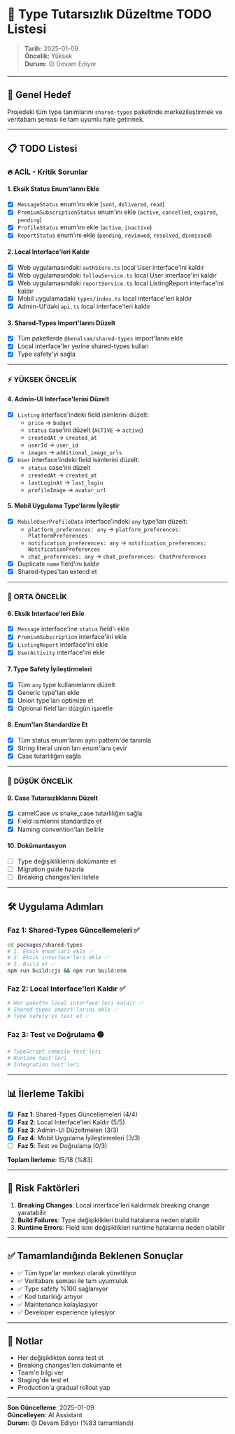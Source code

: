 # 🔧 Type Tutarsızlık Düzeltme TODO Listesi

> **Tarih:** 2025-01-09  
> **Öncelik:** Yüksek  
> **Durum:** 🟡 Devam Ediyor

---

## 🎯 Genel Hedef

Projedeki tüm type tanımlarını `shared-types` paketinde merkezileştirmek ve veritabanı şeması ile tam uyumlu hale getirmek.

---

## 📋 TODO Listesi

### 🔥 **ACİL - Kritik Sorunlar**

#### 1. **Eksik Status Enum'larını Ekle**
- [x] `MessageStatus` enum'ını ekle (`sent`, `delivered`, `read`)
- [x] `PremiumSubscriptionStatus` enum'ını ekle (`active`, `cancelled`, `expired`, `pending`)
- [x] `ProfileStatus` enum'ını ekle (`active`, `inactive`)
- [x] `ReportStatus` enum'ını ekle (`pending`, `reviewed`, `resolved`, `dismissed`)

#### 2. **Local Interface'leri Kaldır**
- [x] Web uygulamasındaki `authStore.ts` local User interface'ini kaldır
- [x] Web uygulamasındaki `followService.ts` local User interface'ini kaldır
- [x] Web uygulamasındaki `reportService.ts` local ListingReport interface'ini kaldır
- [x] Mobil uygulamadaki `types/index.ts` local interface'leri kaldır
- [x] Admin-UI'daki `api.ts` local interface'leri kaldır

#### 3. **Shared-Types Import'larını Düzelt**
- [x] Tüm paketlerde `@benalsam/shared-types` import'larını ekle
- [x] Local interface'ler yerine shared-types kullan
- [x] Type safety'yi sağla

---

### ⚡ **YÜKSEK ÖNCELİK**

#### 4. **Admin-UI Interface'lerini Düzelt**
- [x] `Listing` interface'indeki field isimlerini düzelt:
  - `price` → `budget`
  - `status` case'ini düzelt (`ACTIVE` → `active`)
  - `createdAt` → `created_at`
  - `userId` → `user_id`
  - `images` → `additional_image_urls`
- [x] `User` interface'indeki field isimlerini düzelt:
  - `status` case'ini düzelt
  - `createdAt` → `created_at`
  - `lastLoginAt` → `last_login`
  - `profileImage` → `avatar_url`

#### 5. **Mobil Uygulama Type'larını İyileştir**
- [x] `MobileUserProfileData` interface'indeki `any` type'ları düzelt:
  - `platform_preferences: any` → `platform_preferences: PlatformPreferences`
  - `notification_preferences: any` → `notification_preferences: NotificationPreferences`
  - `chat_preferences: any` → `chat_preferences: ChatPreferences`
- [x] Duplicate `name` field'ını kaldır
- [x] Shared-types'tan extend et

---

### 📱 **ORTA ÖNCELİK**

#### 6. **Eksik Interface'leri Ekle**
- [x] `Message` interface'ine `status` field'ı ekle
- [x] `PremiumSubscription` interface'ini ekle
- [x] `ListingReport` interface'ini ekle
- [x] `UserActivity` interface'ini ekle

#### 7. **Type Safety İyileştirmeleri**
- [x] Tüm `any` type kullanımlarını düzelt
- [x] Generic type'ları ekle
- [x] Union type'ları optimize et
- [x] Optional field'ları düzgün işaretle

#### 8. **Enum'ları Standardize Et**
- [x] Tüm status enum'larını aynı pattern'de tanımla
- [x] String literal union'ları enum'lara çevir
- [x] Case tutarlılığını sağla

---

### 🔧 **DÜŞÜK ÖNCELİK**

#### 9. **Case Tutarsızlıklarını Düzelt**
- [x] camelCase vs snake_case tutarlılığını sağla
- [x] Field isimlerini standardize et
- [x] Naming convention'ları belirle

#### 10. **Dokümantasyon**
- [ ] Type değişikliklerini dokümante et
- [ ] Migration guide hazırla
- [ ] Breaking changes'leri listele

---

## 🛠️ **Uygulama Adımları**

### **Faz 1: Shared-Types Güncellemeleri** ✅
```bash
cd packages/shared-types
# 1. Eksik enum'ları ekle ✅
# 2. Eksik interface'leri ekle ✅
# 3. Build et ✅
npm run build:cjs && npm run build:esm
```

### **Faz 2: Local Interface'leri Kaldır** ✅
```bash
# Her pakette local interface'leri kaldır ✅
# Shared-types import'larını ekle ✅
# Type safety'yi test et ✅
```

### **Faz 3: Test ve Doğrulama** 🟡
```bash
# TypeScript compile test'leri
# Runtime test'leri
# Integration test'leri
```

---

## 📊 **İlerleme Takibi**

- [x] **Faz 1**: Shared-Types Güncellemeleri (4/4)
- [x] **Faz 2**: Local Interface'leri Kaldır (5/5)
- [x] **Faz 3**: Admin-UI Düzeltmeleri (3/3)
- [x] **Faz 4**: Mobil Uygulama İyileştirmeleri (3/3)
- [ ] **Faz 5**: Test ve Doğrulama (0/3)

**Toplam İlerleme**: 15/18 (%83)

---

## 🚨 **Risk Faktörleri**

1. **Breaking Changes**: Local interface'leri kaldırmak breaking change yaratabilir
2. **Build Failures**: Type değişiklikleri build hatalarına neden olabilir
3. **Runtime Errors**: Field ismi değişiklikleri runtime hatalarına neden olabilir

---

## ✅ **Tamamlandığında Beklenen Sonuçlar**

- ✅ Tüm type'lar merkezi olarak yönetiliyor
- ✅ Veritabanı şeması ile tam uyumluluk
- ✅ Type safety %100 sağlanıyor
- ✅ Kod tutarlılığı artıyor
- ✅ Maintenance kolaylaşıyor
- ✅ Developer experience iyileşiyor

---

## 📝 **Notlar**

- Her değişiklikten sonra test et
- Breaking changes'leri dokümante et
- Team'e bilgi ver
- Staging'de test et
- Production'a gradual rollout yap

---

**Son Güncelleme**: 2025-01-09  
**Güncelleyen**: AI Assistant  
**Durum**: 🟡 Devam Ediyor (%83 tamamlandı) 